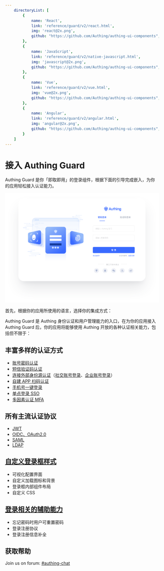 ```yaml
---
    directoryList: [
        {
            name: 'React',
            link: 'reference/guard/v2/react.html',
            img: 'react@2x.png',
            github: "https://github.com/Authing/authing-ui-components",
        },
        {
            name: 'JavaScript',
            link: 'reference/guard/v2/native-javascript.html',
            img: 'javascript@2x.png',
            github: "https://github.com/Authing/authing-ui-components",
        },
        {
            name: 'Vue',
            link: 'reference/guard/v2/vue.html',
            img: 'vue@2x.png',
            github: "https://github.com/Authing/authing-ui-components",
        },
        {
            name: 'Angular',
            link: 'reference/guard/v2/angular.html',
            img: 'angular@2x.png',
            github: "https://github.com/Authing/authing-ui-components",
        }
    ]
---
```

# 接入 Authing Guard

<LastUpdated/>

Authing Guard 是你「即取即用」的登录组件，根据下面的引导完成嵌入，为你的应用轻松接入认证能力。

![Guard-index](./images/guard_index.png)

首先，根据你的应用所使用的语言，选择你的集成方式：

<Directory />

Authing Guard 是 Authing 身份认证和用户管理能力的入口，在为你的应用接入 Authing Guard 后，你的应用将能够使用 Authing 开放的各种认证相关能力，包括但不限于：

## 丰富多样的认证方式

- [账号密码认证](/guides/authentication/basic/password/)
- [短信验证码认证](/guides/authentication/basic/sms/)
- [连接外部身份源认证](/guides/connections/)（[社交账号登录](/guides/authentication/social/)、[企业账号登录](/guides/connections/enterprise.html)）
- [自建 APP 扫码认证](/guides/authentication/qrcode/use-self-build-app/)
- [手机号一键登录](/guides/oneauth/)
- [单点登录 SSO](/reference/sdk-for-sso.html)
- [多因素认证 MFA](/guides/app/mfa.html)

## 所有主流认证协议

- [JWT](/concepts/jwt-token.html)
- [OIDC、OAuth2.0](/concepts/oidc/oidc-overview.html)
- [SAML](/concepts/saml/saml-overview.html)
- [LDAP](/guides/org/ldap-user-directory/)

## [自定义登录框样式](/guides/authentication/branding/#样式配置)

- 可视化配置界面
- 自定义加载图标和背景
- 登录框内部组件布局
- 自定义 CSS

## [登录相关的辅助能力](/guides/authentication/branding/#功能配置)

- 忘记密码时用户可重置密码
- 登录注册协议
- 登录注册信息补全

## 获取帮助

Join us on forum: [#authing-chat](https://forum.authing.cn/)

